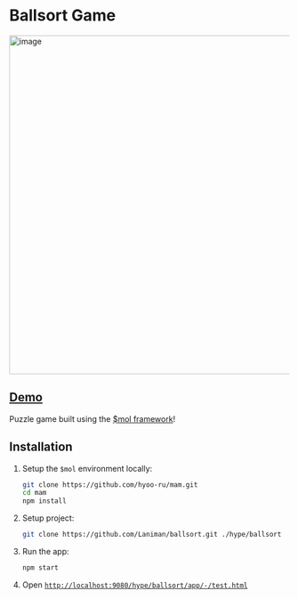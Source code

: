 # Ballsort Game

[<img width="609" alt="image" src="https://github-production-user-asset-6210df.s3.amazonaws.com/17131057/263841062-c2306482-fe76-4b18-a1e3-b10fe128228b.png">](https://laniman.github.io/ballsort/)

## [Demo](https://laniman.github.io/ballsort/)

Puzzle game built using the [$mol framework](https://mol.hyoo.ru/)!

## Installation

1. Setup the `$mol` environment locally:
   ```bash
   git clone https://github.com/hyoo-ru/mam.git
   cd mam
   npm install
   ```
2. Setup project:
   ```bash
   git clone https://github.com/Laniman/ballsort.git ./hype/ballsort
   ```
3. Run the app:
   ```bash
   npm start
   ```
4. Open [`http://localhost:9080/hype/ballsort/app/-/test.html`](http://localhost:9080/hype/ballsort/app/-/test.html)

